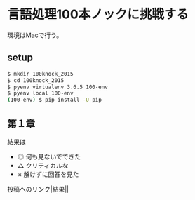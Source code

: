# 言語処理100本ノックに挑戦する

環境はMacで行う。

## setup

```sh
$ mkdir 100knock_2015
$ cd 100knock_2015
$ pyenv virtualenv 3.6.5 100-env
$ pyenv local 100-env
(100-env) $ pip install -U pip
```

## 第１章

結果は

- ◎     何も見ないでできた
- △     クリティカルな
- ×     解けずに回答を見た

投稿へのリンク|結果||